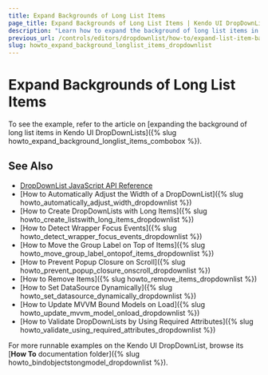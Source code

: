 ```yaml
---
title: Expand Backgrounds of Long List Items
page_title: Expand Backgrounds of Long List Items | Kendo UI DropDownList
description: "Learn how to expand the background of long list items in Kendo UI ComboBox, AutoComplete, DropDownList, and MultiSelect widgets."
previous_url: /controls/editors/dropdownlist/how-to/expand-list-item-background
slug: howto_expand_background_longlist_items_dropdownlist
---
```


# Expand Backgrounds of Long List Items

To see the example, refer to the article on [expanding the background of long list items in Kendo UI DropDownLists]({% slug howto_expand_background_longlist_items_combobox %}).

## See Also

* [DropDownList JavaScript API Reference](/api/javascript/ui/dropdownlist)
* [How to Automatically Adjust the Width of a DropDownList]({% slug howto_automatically_adjust_width_dropdownlist %})
* [How to Create DropDownLists with Long Items]({% slug howto_create_listswith_long_items_dropdownlist %})
* [How to Detect Wrapper Focus Events]({% slug howto_detect_wrapper_focus_events_dropdownlist %})
* [How to Move the Group Label on Top of Items]({% slug howto_move_group_label_ontopof_items_dropdownlist %})
* [How to Prevent Popup Closure on Scroll]({% slug howto_prevent_popup_closure_onscroll_dropdownlist %})
* [How to Remove Items]({% slug howto_remove_items_dropdownlist %})
* [How to Set DataSource Dynamically]({% slug howto_set_datasource_dynamically_dropdownlist %})
* [How to Update MVVM Bound Models on Load]({% slug howto_update_mvvm_model_onload_dropdownlist %})
* [How to Validate DropDownLists by Using Required Attributes]({% slug howto_validate_using_required_attributes_dropdownlist %})

For more runnable examples on the Kendo UI DropDownList, browse its [**How To** documentation folder]({% slug howto_bindobjectstongmodel_dropdownlist %}).
